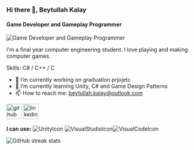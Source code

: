 ### Hi there 👋, Beytullah Kalay
#### Game Developer and Gameplay Programmer
![Game Developer and Gameplay Programmer](https://pbs.twimg.com/profile_images/1331536290542743552/Hl3uW02w_400x400.jpg)

I'm a final year computer engineering student. I love playing and making computer games. 

Skills: C# / C++ / C

- 🔭 I’m currently working on graduation prjojetc 
- 🌱 I’m currently learning Unity, C# and Game Design Patterns 
- 📫 How to reach me: beytullah.kalay@outlook.com 


[<img src='https://cdn.jsdelivr.net/npm/simple-icons@3.0.1/icons/github.svg' alt='github' height='40'>](https://github.com/BeytullahKalay)  [<img src='https://cdn.jsdelivr.net/npm/simple-icons@3.0.1/icons/linkedin.svg' alt='linkedin' height='40'>](https://www.linkedin.com/in/https://www.linkedin.com/in/beytullah-kalay//)  

**I can use:**
![UnityIcon](https://img.icons8.com/ios-filled/2x/unity.png) ![VisualStudioIcon](https://img.icons8.com/color/2x/visual-studio-2019.png)![VisualCodeIcon](https://img.icons8.com/fluency/2x/visual-studio-code-2019.png)



![GitHub streak stats](https://github-readme-streak-stats.herokuapp.com/?user=BeytullahKalay)  



